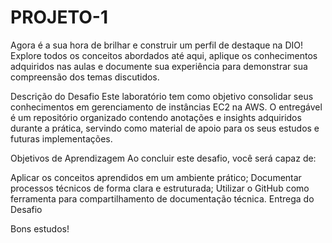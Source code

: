 # PROJETO-1


Agora é a sua hora de brilhar e construir um perfil de destaque na DIO! Explore todos os conceitos abordados até aqui, aplique os conhecimentos adquiridos nas aulas e documente sua experiência para demonstrar sua compreensão dos temas discutidos.

Descrição do Desafio
Este laboratório tem como objetivo consolidar seus conhecimentos em gerenciamento de instâncias EC2 na AWS. O entregável é um repositório organizado contendo anotações e insights adquiridos durante a prática, servindo como material de apoio para os seus estudos e futuras implementações.

Objetivos de Aprendizagem 
Ao concluir este desafio, você será capaz de: 

Aplicar os conceitos aprendidos em um ambiente prático; 
Documentar processos técnicos de forma clara e estruturada;
Utilizar o GitHub como ferramenta para compartilhamento de documentação técnica.
Entrega do Desafio 

Bons estudos!
